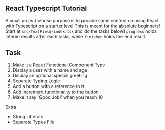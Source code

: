 ## React Typescript Tutorial
A small project whose purpose is to provide some context on using React with Typescript on a starter level 
This is meant for the absolute beginners!
Start at `src/TextField/index.tsx` and do the tasks below!
`progress` holds interim results after each tasks, while `finished` holds the end result.

## Task

1. Make it a React Functional Component Type
2. Display a user with a name and age
3. Display an optional special greeting
4. Separate Typing Logic
5. Add a button with a reference to it
6. Add increment functionality to the button
7. Make it say 'Good Job!' when you reach 10

Extra

- String Litterals
- Separate Types File
